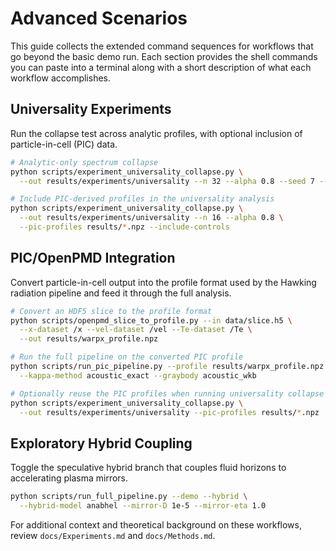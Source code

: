 # Advanced Scenarios

This guide collects the extended command sequences for workflows that go beyond the basic demo run. Each section provides the shell commands you can paste into a terminal along with a short description of what each workflow accomplishes.

## Universality Experiments

Run the collapse test across analytic profiles, with optional inclusion of particle-in-cell (PIC) data.

```bash
# Analytic-only spectrum collapse
python scripts/experiment_universality_collapse.py \
  --out results/experiments/universality --n 32 --alpha 0.8 --seed 7 --include-controls

# Include PIC-derived profiles in the universality analysis
python scripts/experiment_universality_collapse.py \
  --out results/experiments/universality --n 16 --alpha 0.8 \
  --pic-profiles results/*.npz --include-controls
```

## PIC/OpenPMD Integration

Convert particle-in-cell output into the profile format used by the Hawking radiation pipeline and feed it through the full analysis.

```bash
# Convert an HDF5 slice to the profile format
python scripts/openpmd_slice_to_profile.py --in data/slice.h5 \
  --x-dataset /x --vel-dataset /vel --Te-dataset /Te \
  --out results/warpx_profile.npz

# Run the full pipeline on the converted PIC profile
python scripts/run_pic_pipeline.py --profile results/warpx_profile.npz \
  --kappa-method acoustic_exact --graybody acoustic_wkb

# Optionally reuse the PIC profiles when running universality collapse studies
python scripts/experiment_universality_collapse.py \
  --out results/experiments/universality --pic-profiles results/*.npz
```

## Exploratory Hybrid Coupling

Toggle the speculative hybrid branch that couples fluid horizons to accelerating plasma mirrors.

```bash
python scripts/run_full_pipeline.py --demo --hybrid \
  --hybrid-model anabhel --mirror-D 1e-5 --mirror-eta 1.0
```

For additional context and theoretical background on these workflows, review `docs/Experiments.md` and `docs/Methods.md`.
